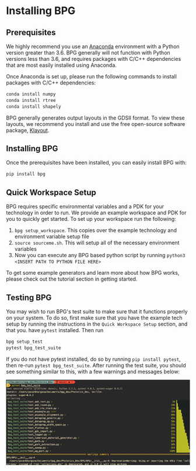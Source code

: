 # Installing BPG

## Prerequisites
We highly recommend you use an [Anaconda](https://www.anaconda.com/distribution/) environment with a Python version 
greater than 3.6. BPG generally will not function with Python versions less than 3.6, and requires packages with 
C/C++ dependencies that are most easily installed using Anaconda.

Once Anaconda is set up, please run the following commands to install packages with C/C++ dependencies:
```bash
conda install numpy
conda install rtree
conda install shapely
```

BPG generally generates output layouts in the GDSII format. To view these layouts, we recommend you install and use the 
free open-source software package, [Klayout](https://klayout.de).

## Installing BPG
Once the prerequisites have been installed, you can easily install BPG with:
```bash
pip install bpg
```

## Quick Workspace Setup
BPG requires specific environmental variables and a PDK for your technology in order to run. We provide an example 
workspace and PDK for you to quickly get started. To set up your workspace run the following:
1. `bpg setup_workspace`. This copies over the example technology and environment variable setup file
2. `source sourceme.sh`. This will setup all of the necessary environment variables
3. Now you can execute any BPG based python script by running `python3 <INSERT PATH TO PYTHON FILE HERE>`

To get some example generators and learn more about how BPG works, please check out the tutorial section in getting 
started.

## Testing BPG
You may wish to run BPG's test suite to make sure that it functions properly on your system. To do so, first make sure
that you have the example tech setup by running the instructions in the `Quick Workspace Setup` section, and that you. 
have `pytest` installed. Then run
```bash
bpg setup_test
pytest bpg_test_suite
```
If you do not have pytest installed, do so by running `pip install pytest`, then re-run `pytest bpg_test_suite`. 
After running the test suite, you should see something similar to this, with a few warnings and messages below:

![](images/test_pass.png)

